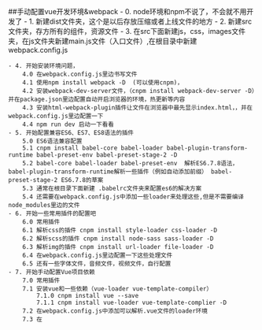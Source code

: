 ##手动配置vue开发环境&webpack
    - 0. node环境和npm不说了，不会就不用开发了
    - 1. 新建dist文件夹，这个是以后存放压缩或者上线文件的地方
    - 2. 新建src文件夹，存方所有的组件，资源文件
    - 3. 在src下面新建js，css，images文件夹，在js文件夹新建main.js文件（入口文件）,在根目录中新建webpack.config.js

    - 4. 开始安装环境问题，
        4.0 在webpack.config.js里边书写文件
        4.1 使用npm install webpack -D  (可以使用cnpm)，
        4.2 安装webpack-dev-server文件，（cnpm install webpack-dev-server -D）并在package.json里边配置自动开启浏览器的环境，热更新等内容
        4.3 安装html-webpack-plugin插件让文件在浏览器中最先显示index.html，，并在webpack.config.js里边配置一下
        4.4 npm run dev 启动一下看看
    - 5. 开始配置兼容ES6、ES7、ES8语法的插件
        5.0 ES6语法兼容配置
        5.1 cnpm install babel-core babel-loader babel-plugin-transform-runtime babel-preset-env babel-preset-stage-2 -D
        5.2 babel-core babel-loader babel-preset-env  解析ES6.7.8语法，babel-plugin-transform-runtime解析一些插件（例如自动添加前缀） babel-preset-stage-2 ES6.7.8的草案
        5.3 通常在根目录下面新建 .babelrc文件夹来配置es6的解决方案
        5.4 还需要在webpack.config.js中添加一些loader来处理这些,但是不需要编译node_modules里边的文件
    - 6. 开始一些常用插件的配置吧
        6.0 常用插件
        6.1 解析css的插件 cnpm install style-loader css-loader -D
        6.2 解析scss的插件 cnpm install node-sass sass-loader -D
        6.3 解析img的插件 cnpm install url-loader file-loader -D
        6.4 在webpack.config.js里边配置一下这些处理文件
        6.5 还有一些字体文件，音频文件，视频文件，自行配置
    - 7. 开始手动配置Vue项目依赖
        7.0 常用插件
        7.1 安装vue和一些依赖（vue-loader vue-template-compiler）
            7.1.0 cnpm install vue --save
            7.1.1 cnpm install vue-loader vue-template-complier -D
        7.2 在webpack.config.js中添加可以解析.vue文件的loader环境
        7.3 在